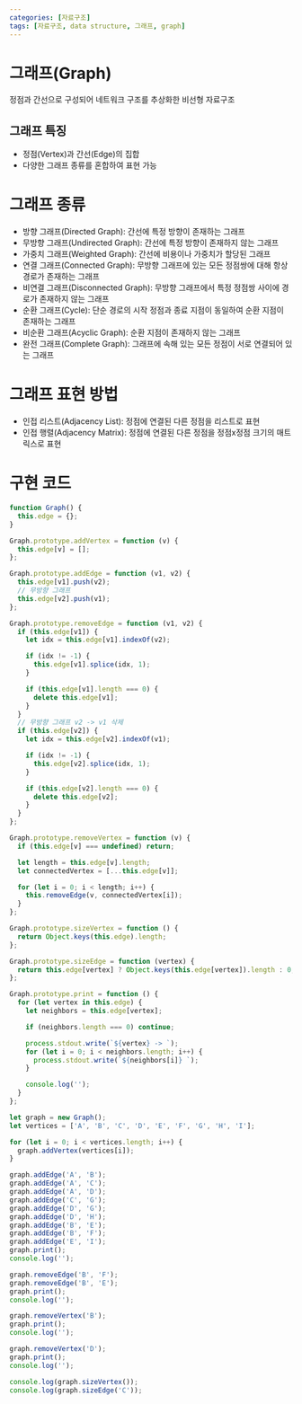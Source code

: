 ```yaml
---
categories: [자료구조]
tags: [자료구조, data structure, 그래프, graph]
---
```


# 그래프(Graph)
정점과 간선으로 구성되어 네트워크 구조를 추상화한 비선형 자료구조

## 그래프 특징
- 정점(Vertex)과 간선(Edge)의 집합
- 다양한 그래프 종류를 혼합하여 표현 가능

# 그래프 종류
- 방향 그래프(Directed Graph): 간선에 특정 방향이 존재하는 그래프
- 무방향 그래프(Undirected Graph): 간선에 특정 방향이 존재하지 않는 그래프
- 가중치 그래프(Weighted Graph): 간선에 비용이나 가중치가 할당된 그래프
- 연결 그래프(Connected Graph): 무방향 그래프에 있는 모든 정점쌍에 대해 항상 경로가 존재하는 그래프
- 비연결 그래프(Disconnected Graph): 무방향 그래프에서 특정 정점쌍 사이에 경로가 존재하지 않는 그래프
- 순환 그래프(Cycle): 단순 경로의 시작 정점과 종료 지점이 동일하여 순환 지점이 존재하는 그래프
- 비순환 그래프(Acyclic Graph): 순환 지점이 존재하지 않는 그래프
- 완전 그래프(Complete Graph): 그래프에 속해 있는 모든 정점이 서로 연결되어 있는 그래프

# 그래프 표현 방법
- 인접 리스트(Adjacency List): 정점에 연결된 다른 정점을 리스트로 표현
- 인접 행렬(Adjacency Matrix): 정점에 연결된 다른 정점을 정점x정점 크기의 매트릭스로 표현

# 구현 코드
```js
function Graph() {
  this.edge = {};
}

Graph.prototype.addVertex = function (v) {
  this.edge[v] = [];
};

Graph.prototype.addEdge = function (v1, v2) {
  this.edge[v1].push(v2);
  // 무방향 그래프
  this.edge[v2].push(v1);
};

Graph.prototype.removeEdge = function (v1, v2) {
  if (this.edge[v1]) {
    let idx = this.edge[v1].indexOf(v2);

    if (idx != -1) {
      this.edge[v1].splice(idx, 1);
    }

    if (this.edge[v1].length === 0) {
      delete this.edge[v1];
    }
  }
  // 무방향 그래프 v2 -> v1 삭제
  if (this.edge[v2]) {
    let idx = this.edge[v2].indexOf(v1);

    if (idx != -1) {
      this.edge[v2].splice(idx, 1);
    }

    if (this.edge[v2].length === 0) {
      delete this.edge[v2];
    }
  }
};

Graph.prototype.removeVertex = function (v) {
  if (this.edge[v] === undefined) return;

  let length = this.edge[v].length;
  let connectedVertex = [...this.edge[v]];

  for (let i = 0; i < length; i++) {
    this.removeEdge(v, connectedVertex[i]);
  }
};

Graph.prototype.sizeVertex = function () {
  return Object.keys(this.edge).length;
};

Graph.prototype.sizeEdge = function (vertex) {
  return this.edge[vertex] ? Object.keys(this.edge[vertex]).length : 0;
};

Graph.prototype.print = function () {
  for (let vertex in this.edge) {
    let neighbors = this.edge[vertex];

    if (neighbors.length === 0) continue;

    process.stdout.write(`${vertex} -> `);
    for (let i = 0; i < neighbors.length; i++) {
      process.stdout.write(`${neighbors[i]} `);
    }

    console.log('');
  }
};

let graph = new Graph();
let vertices = ['A', 'B', 'C', 'D', 'E', 'F', 'G', 'H', 'I'];

for (let i = 0; i < vertices.length; i++) {
  graph.addVertex(vertices[i]);
}

graph.addEdge('A', 'B');
graph.addEdge('A', 'C');
graph.addEdge('A', 'D');
graph.addEdge('C', 'G');
graph.addEdge('D', 'G');
graph.addEdge('D', 'H');
graph.addEdge('B', 'E');
graph.addEdge('B', 'F');
graph.addEdge('E', 'I');
graph.print();
console.log('');

graph.removeEdge('B', 'F');
graph.removeEdge('B', 'E');
graph.print();
console.log('');

graph.removeVertex('B');
graph.print();
console.log('');

graph.removeVertex('D');
graph.print();
console.log('');

console.log(graph.sizeVertex());
console.log(graph.sizeEdge('C'));

```